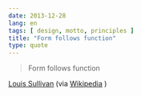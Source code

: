 ```yaml
---
date: 2013-12-28
lang: en
tags: [ design, motto, principles ]
title: "Form follows function"
type: quote
---
```


> Form follows function

[Louis Sullivan](http://en.wikipedia.org/wiki/Louis_Sullivan) (via
[Wikipedia](http://en.wikipedia.org/wiki/Form_follows_function) )

